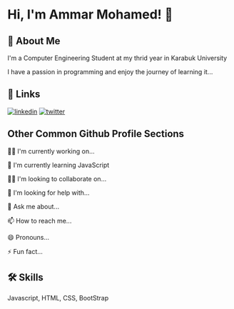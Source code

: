 
# Hi, I'm Ammar Mohamed! 👋

## 🚀 About Me
I'm a Computer Engineering Student at my thrid year in Karabuk University 

I have a passion in programming and enjoy the journey of learning it...

## 🔗 Links
[![linkedin](https://img.shields.io/badge/linkedin-0A66C2?style=for-the-badge&logo=linkedin&logoColor=white)](https://www.linkedin.com/in/ammar-mohamed-3838b01b8/)
[![twitter](https://img.shields.io/badge/twitter-1DA1F2?style=for-the-badge&logo=twitter&logoColor=white)](https://twitter.com/)



## Other Common Github Profile Sections
👩‍💻 I'm currently working on...

🧠 I'm currently learning JavaScript

👯‍♀️ I'm looking to collaborate on...

🤔 I'm looking for help with...

💬 Ask me about...

📫 How to reach me...

😄 Pronouns...

⚡️ Fun fact...


## 🛠 Skills
Javascript, HTML, CSS, BootStrap
